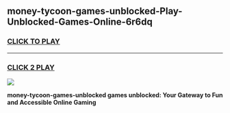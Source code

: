 
## money-tycoon-games-unblocked-Play-Unblocked-Games-Online-6r6dq
<h3>
<a href="https://premium76.site?title=money-tycoon-games-unblocked&ref=24A">CLICK TO PLAY</a></h3>
<hr>

<h3>
<a href="https://premium76.site?title=money-tycoon-games-unblocked&ref=24A">CLICK 2 PLAY</a>
  
</h3>

<a href="https://premium76.site?title=money-tycoon-games-unblocked&ref=24A"><img src="https://clearcache.store/games.png"></a>


**money-tycoon-games-unblocked games unblocked: Your Gateway to Fun and Accessible Online Gaming**
